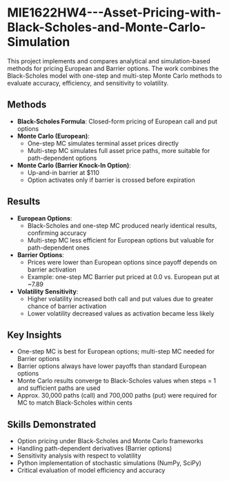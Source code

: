 # MIE1622HW4---Asset-Pricing-with-Black-Scholes-and-Monte-Carlo-Simulation

This project implements and compares analytical and simulation-based methods for pricing European and Barrier options. The work combines the Black-Scholes model with one-step and multi-step Monte Carlo methods to evaluate accuracy, efficiency, and sensitivity to volatility.

## Methods
- **Black-Scholes Formula**: Closed-form pricing of European call and put options  
- **Monte Carlo (European)**:  
  - One-step MC simulates terminal asset prices directly  
  - Multi-step MC simulates full asset price paths, more suitable for path-dependent options  
- **Monte Carlo (Barrier Knock-In Option)**:  
  - Up-and-in barrier at $110  
  - Option activates only if barrier is crossed before expiration  

## Results
- **European Options**:  
  - Black-Scholes and one-step MC produced nearly identical results, confirming accuracy  
  - Multi-step MC less efficient for European options but valuable for path-dependent ones  
- **Barrier Options**:  
  - Prices were lower than European options since payoff depends on barrier activation  
  - Example: one-step MC Barrier put priced at 0.0 vs. European put at ~7.89  
- **Volatility Sensitivity**:  
  - Higher volatility increased both call and put values due to greater chance of barrier activation  
  - Lower volatility decreased values as activation became less likely  

## Key Insights
- One-step MC is best for European options; multi-step MC needed for Barrier options  
- Barrier options always have lower payoffs than standard European options  
- Monte Carlo results converge to Black-Scholes values when steps = 1 and sufficient paths are used  
- Approx. 30,000 paths (call) and 700,000 paths (put) were required for MC to match Black-Scholes within cents  

## Skills Demonstrated
- Option pricing under Black-Scholes and Monte Carlo frameworks  
- Handling path-dependent derivatives (Barrier options)  
- Sensitivity analysis with respect to volatility  
- Python implementation of stochastic simulations (NumPy, SciPy)  
- Critical evaluation of model efficiency and accuracy  
